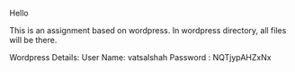 Hello 

This is an assignment based on wordpress. In wordpress directory, all files will be there. 

Wordpress Details:
User Name: vatsalshah
Password : NQTjypAHZxNx
